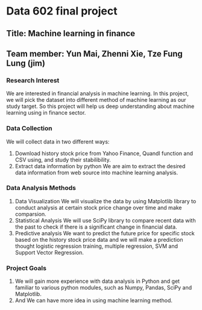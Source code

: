# Data 602 final project
## Title: Machine learning in finance
## Team member: Yun Mai, Zhenni Xie, Tze Fung Lung (jim)
                       
### Research Interest 
We are interested in financial analysis in machine learning. In this project, we will pick the dataset into different method of machine learning as our study target. So this project will help us deep understanding about machine learning using in finance sector.

### Data Collection
We will collect data in two different ways:
1) Download history stock price from Yahoo Finance, Quandl function and CSV using, and study their stabilibility.
2) Extract data information by python
   We are aim to extract the desired data information from web source into machine learning analysis.

### Data Analysis Methods
1. Data Visualization
   We will visualize the data by using Matplotlib library to conduct analysis at certain stock price change over time and make comparsion.
2. Statistical Analysis
   We will use SciPy library to compare recent data with the past to check if there is a significant change in financial data.
3. Predictive analysis
   We want to predict the future price for specific stock based on the history stock price data and we will make a prediction thought logistic regression training, multiple regression, SVM and Support Vector Regression.

### Project Goals
1. We will gain more experience with data analysis in Python and get familiar to various python modules, such as Numpy, Pandas, SciPy and Matplotlib. 
2. And We can have more idea in using machine learning method.
